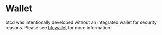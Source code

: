 # Wallet

btcd was intentionally developed without an integrated wallet for security
reasons.  Please see [btcwallet](https://github.com/nilber/btcwallet) for more
information.
